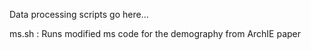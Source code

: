 Data processing scripts go here...

ms.sh : Runs modified ms code for the demography from ArchIE paper 

